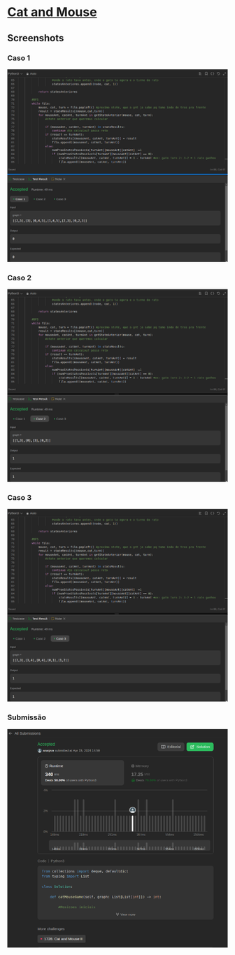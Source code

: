 # [Cat and Mouse](https://leetcode.com/problems/cat-and-mouse)

## Screenshots

### Caso 1

![Case1](/Cat%20and%20Mouse/assets/case%201.png)

### Caso 2

![Case2](/Cat%20and%20Mouse/assets/case%202.png)

### Caso 3

![Case3](/Cat%20and%20Mouse/assets/case%203.png)

### Submissão

![Submission](/Cat%20and%20Mouse/assets/submission.png)
